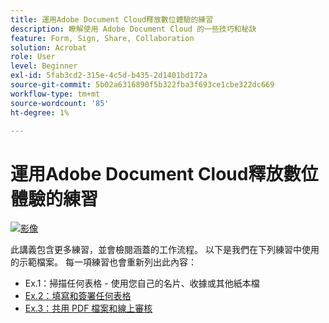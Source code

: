 ```yaml
---
title: 運用Adobe Document Cloud釋放數位體驗的練習
description: 瞭解使用 Adobe Document Cloud 的一些技巧和秘訣
feature: Form, Sign, Share, Collaboration
solution: Acrobat
role: User
level: Beginner
exl-id: 5fab3cd2-315e-4c5d-b435-2d1401bd172a
source-git-commit: 5b02a6316890f5b322fba3f693ce1cbe322dc669
workflow-type: tm+mt
source-wordcount: '85'
ht-degree: 1%

---
```


# 運用Adobe Document Cloud釋放數位體驗的練習

[![影像](assets/rebrand.png)](assets/Unleash_Digital_Experiences_with_Adobe_Document_Cloud.pdf)

此講義包含更多練習，並會檢閱涵蓋的工作流程。 以下是我們在下列練習中使用的示範檔案。 每一項練習也會重新列出此內容：

* Ex.1：掃描任何表格 - 使用您自己的名片、收據或其他紙本檔
* [Ex.2：填寫和簽署任何表格](assets/03_FillSignScan.zip)
* [Ex.3：共用 PDF 檔案和線上審核](assets/01_Review.zip)
